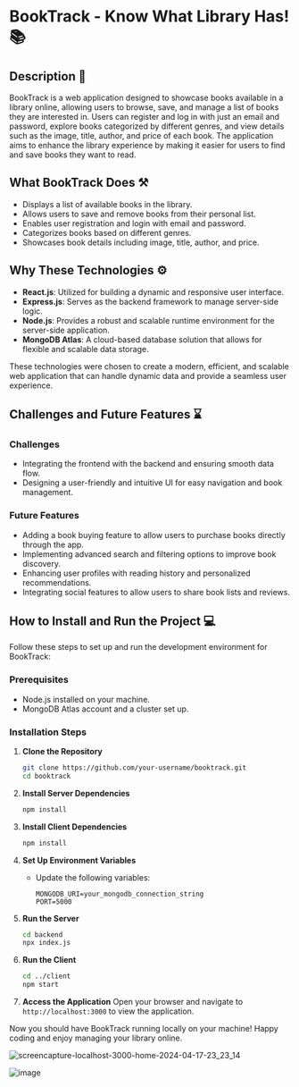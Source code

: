 # BookTrack - Know What Library Has! 📚

## Description 🧾

BookTrack is a web application designed to showcase books available in a library online, allowing users to browse, save, and manage a list of books they are interested in. Users can register and log in with just an email and password, explore books categorized by different genres, and view details such as the image, title, author, and price of each book. The application aims to enhance the library experience by making it easier for users to find and save books they want to read.

## What BookTrack Does ⚒

- Displays a list of available books in the library.
- Allows users to save and remove books from their personal list.
- Enables user registration and login with email and password.
- Categorizes books based on different genres.
- Showcases book details including image, title, author, and price.

## Why These Technologies ⚙️

- **React.js**: Utilized for building a dynamic and responsive user interface.
- **Express.js**: Serves as the backend framework to manage server-side logic.
- **Node.js**: Provides a robust and scalable runtime environment for the server-side application.
- **MongoDB Atlas**: A cloud-based database solution that allows for flexible and scalable data storage.

These technologies were chosen to create a modern, efficient, and scalable web application that can handle dynamic data and provide a seamless user experience.

## Challenges and Future Features ⌛

### Challenges
- Integrating the frontend with the backend and ensuring smooth data flow.
- Designing a user-friendly and intuitive UI for easy navigation and book management.

### Future Features
- Adding a book buying feature to allow users to purchase books directly through the app.
- Implementing advanced search and filtering options to improve book discovery.
- Enhancing user profiles with reading history and personalized recommendations.
- Integrating social features to allow users to share book lists and reviews.

## How to Install and Run the Project 💻

Follow these steps to set up and run the development environment for BookTrack:

### Prerequisites
- Node.js installed on your machine.
- MongoDB Atlas account and a cluster set up.

### Installation Steps

1. **Clone the Repository**
   ```bash
   git clone https://github.com/your-username/booktrack.git
   cd booktrack
   ```

2. **Install Server Dependencies**
   ```bash
   npm install
   ```

3. **Install Client Dependencies**
   ```bash
   npm install
   ```

4. **Set Up Environment Variables**
   - Update the following variables:
     ```
     MONGODB_URI=your_mongodb_connection_string
     PORT=5000
     ```

5. **Run the Server**
   ```bash
   cd backend
   npx index.js
   ```

6. **Run the Client**
   ```bash
   cd ../client
   npm start
   ```

7. **Access the Application**
   Open your browser and navigate to `http://localhost:3000` to view the application.

Now you should have BookTrack running locally on your machine! Happy coding and enjoy managing your library online.

![screencapture-localhost-3000-home-2024-04-17-23_23_14](https://github.com/kaloa2025/booktrack/assets/113432220/920fce7b-55ba-4fcc-aa87-f0af8e77bac9)

![image](https://github.com/kaloa2025/booktrack/assets/113432220/bb0dc80e-2209-4fa3-b6e3-ec73cc90d5d2)
